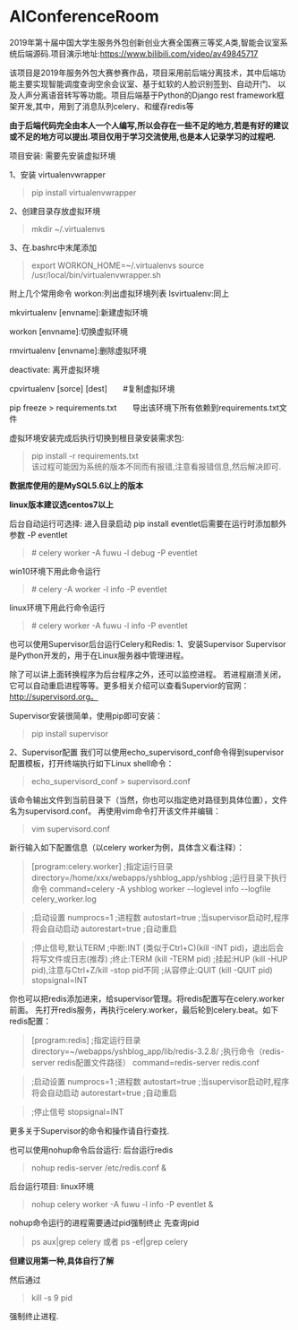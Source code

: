 # AIConferenceRoom
2019年第十届中国大学生服务外包创新创业大赛全国赛三等奖,A类,智能会议室系统后端源码.项目演示地址:https://www.bilibili.com/video/av49845717

该项目是2019年服务外包大赛参赛作品，项目采用前后端分离技术，其中后端功能主要实现智能调度查询空余会议室、基于虹软的人脸识别签到、自动开门、
以及人声分离语音转写等功能。项目后端基于Python的Django rest framework框架开发,其中，用到了消息队列celery、和缓存redis等

__由于后端代码完全由本人一个人编写,所以会存在一些不足的地方,若是有好的建议或不足的地方可以提出.项目仅用于学习交流使用,也是本人记录学习的过程吧.__

项目安装:
需要先安装虚拟环境

1、安装 virtualenvwrapper
>pip install virtualenvwrapper

2、创建目录存放虚拟环境
>mkdir ~/.virtualenvs

3、在.bashrc中末尾添加
>export WORKON_HOME=~/.virtualenvs
>source /usr/local/bin/virtualenvwrapper.sh

附上几个常用命令
workon:列出虚拟环境列表
lsvirtualenv:同上

mkvirtualenv [envname]:新建虚拟环境

workon [envname]:切换虚拟环境

rmvirtualenv  [envname]:删除虚拟环境

deactivate: 离开虚拟环境

cpvirtualenv [sorce] [dest]　　\#复制虚拟环境

pip freeze > requirements.txt　　导出该环境下所有依赖到requirements.txt文件
  
 虚拟环境安装完成后执行切换到根目录安装需求包:
>pip install -r requirements.txt   
该过程可能因为系统的版本不同而有报错,注意看报错信息,然后解决即可.

__数据库使用的是MySQL5.6以上的版本__

__linux版本建议选centos7以上__

后台自动运行可选择:
 进入目录启动    pip install eventlet后需要在运行时添加额外参数 -P eventlet
>\# celery worker -A fuwu -l debug -P eventlet 

 win10环境下用此命令运行
>\# celery -A <mymodule> worker -l info -P eventlet   
  
 linux环境下用此行命令运行
>\# celery worker -A fuwu -l info -P eventlet 

也可以使用Supervisor后台运行Celery和Redis:
1、安装Supervisor
Supervisor是Python开发的，用于在Linux服务器中管理进程。

除了可以讲上面转换程序为后台程序之外，还可以监控进程。
若进程崩溃关闭，它可以自动重启进程等等。更多相关介绍可以查看Supervior的官网：http://supervisord.org。

Supervisor安装很简单，使用pip即可安装：
>pip install supervisor

2、Supervisor配置
我们可以使用echo_supervisord_conf命令得到supervisor配置模板，打开终端执行如下Linux shell命令：
>echo_supervisord_conf > supervisord.conf

该命令输出文件到当前目录下（当然，你也可以指定绝对路径到具体位置），文件名为supervisord.conf。
再使用vim命令打开该文件并编辑：
>vim supervisord.conf

新行输入如下配置信息（以celery worker为例，具体含义看注释）：

>[program:celery.worker] 
>;指定运行目录 
>directory=/home/xxx/webapps/yshblog_app/yshblog
>;运行目录下执行命令
>command=celery -A yshblog worker --loglevel info --logfile celery_worker.log
 
>;启动设置 
>numprocs=1          ;进程数
>autostart=true      ;当supervisor启动时,程序将会自动启动 
>autorestart=true    ;自动重启
 
>;停止信号,默认TERM 
>;中断:INT (类似于Ctrl+C)(kill -INT pid)，退出后会将写文件或日志(推荐) 
>;终止:TERM (kill -TERM pid) 
>;挂起:HUP (kill -HUP pid),注意与Ctrl+Z/kill -stop pid不同 
>;从容停止:QUIT (kill -QUIT pid) 
>stopsignal=INT


你也可以把redis添加进来，给supervisor管理。将redis配置写在celery.worker前面。
先打开redis服务，再执行celery.worker，最后轮到celery.beat。如下redis配置：

>[program:redis]
>;指定运行目录 
>directory=~/webapps/yshblog_app/lib/redis-3.2.8/
>;执行命令（redis-server redis配置文件路径）
>command=redis-server redis.conf
 
>;启动设置 
>numprocs=1          ;进程数
>autostart=true      ;当supervisor启动时,程序将会自动启动 
>autorestart=true    ;自动重启
 
>;停止信号
>stopsignal=INT

更多关于Supervisor的命令和操作请自行查找.

也可以使用nohup命令后台运行:
后台运行redis
>nohup redis-server /etc/redis.conf &  

后台运行项目:
linux环境
>nohup celery worker -A fuwu -l info -P eventlet &

nohup命令运行的进程需要通过pid强制终止
先查询pid
>ps aux|grep celery 
或者
>ps -ef|grep celery

__但建议用第一种,具体自行了解__

然后通过
>kill -s 9 pid 

强制终止进程.


